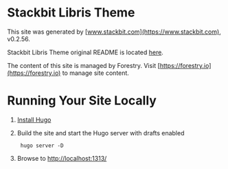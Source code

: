 # Stackbit Libris Theme

This site was generated by [www.stackbit.com](https://www.stackbit.com), v0.2.56.

Stackbit Libris Theme original README is located [here](./README.theme.md).

The content of this site is managed by Forestry. Visit [https://forestry.io](https://forestry.io) to manage site content.

# Running Your Site Locally

1. [Install Hugo](https://gohugo.io/getting-started/quick-start/#step-1-install-hugo)

1. Build the site and start the Hugo server with drafts enabled

        hugo server -D

1. Browse to [http://localhost:1313/](http://localhost:1313/)
